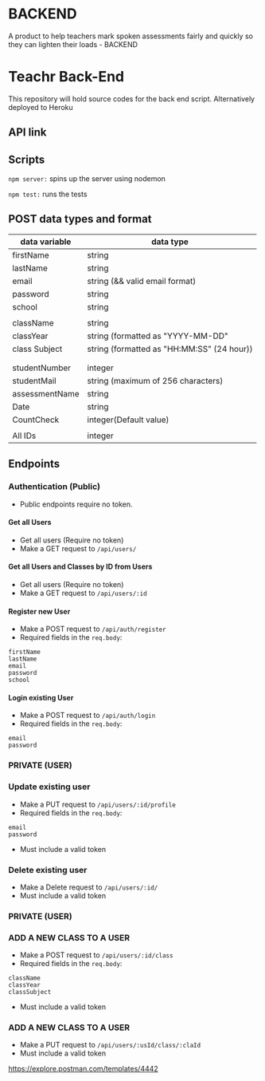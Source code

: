# BACKEND
A product to help teachers mark spoken assessments fairly and quickly so they can lighten their loads - BACKEND

# Teachr Back-End

This repository will hold source codes for the back end script. Alternatively deployed to Heroku

## API link



## Scripts

`npm server:` spins up the server using nodemon

`npm test:` runs the tests

## POST data types and format


| data variable  | data type                                  |
| -------------- | ------------------------------------------ |
| firstName      | string                                     |
| lastName       | string                                     |
| email          | string (&& valid email format)             |
| password       | string                                     |
| school         | string                                     |
|                |                                            |
| className      | string                                     |
| classYear      | string (formatted as "YYYY-MM-DD"          |
| class Subject  | string (formatted as "HH:MM:SS" (24 hour)) |
|                                                             |
|                                                             |
| studentNumber  | integer                                    |
| studentMail    | string (maximum of 256 characters)         |
| assessmentName | string                                     |
| Date           | string                                     |
| CountCheck     | integer(Default value)                                     |
|                |                                            |
| All IDs        | integer                                    |

## Endpoints

### Authentication (Public)

- Public endpoints require no token.

#### Get all Users

- Get all users (Require no token)
- Make a GET request to `/api/users/`

#### Get all Users and Classes by ID from Users

- Get all users (Require no token)
- Make a GET request to `/api/users/:id`

#### Register new User

- Make a POST request to `/api/auth/register`
- Required fields in the `req.body`:

```
firstName
lastName
email
password
school
```

#### Login existing User

- Make a POST request to `/api/auth/login`
- Required fields in the `req.body`:

```
email
password
```
###     PRIVATE (USER)

### Update existing user

- Make a PUT request to `/api/users/:id/profile`
- Required fields in the `req.body`:
```
email
password
```
- Must include a valid token
### Delete existing user
- Make a Delete request to `/api/users/:id/`
- Must include a valid token

###     PRIVATE (USER)

### ADD A NEW CLASS TO A USER
- Make a POST request to `/api/users/:id/class`
- Required fields in the `req.body`:
```
className
classYear
classSubject
```
- Must include a valid token

### ADD A NEW CLASS TO A USER
- Make a PUT request to `/api/users/:usId/class/:claId`
- Must include a valid token
<!-- ### Instructor (Private)

- This set of endpoints is only accessible to users with a valid token's role set to instructor

#### Get Instructor classes

- Allows instructors view the classes they have created.
- Make a GET request to `/api/instructor/class`
- Must include a valid token

#### Add a new Instructor class

- Make a POST request to `/api/instructor/class`
- Must include a valid token
- Required fields in the `req.body`:

```
type
date
startTime
duration
description
intensityLevel
location
maxClassSize
```

#### Update Instructor class

- Allows an instructor to update a specific part of a class
- Make a PUT request to `/api/instructor/class`
- Must include a valid token
- Include the field(s) you wish to update

```
type
```

#### Delete Instructor class

- Allows an instructor to delete a class
- Make a DELETE request to `/api/instructor/class/:id`
- where `:id` is the id of the class to be deleted.
- Must include a valid token

### Client (Private)

- This set of endpoints is only accessible to users with a valid token's role set to client.

#### Get all classes

- Allows clients view all the classes available.
- Make a GET request to `/api/client/class`
- Must include a valid token

#### Get all reserved classes

- Allows a client view all the classes they have reserved.
- Make a GET request to `/api/client/reservations`
- Must include a valid token

#### Make a reservation

- Make a POST request to `/api/client/reservations`
- Must include a valid token and the id of the class to be reserved
- Required fields in the `req.body`:

```
classId
```

#### Delete a reservation

- Allows a client to remove a reserved class from their list
- Make a DELETE request to `/api/client/reservations/:id`
- where `:id` is the id of the reserved class to be removed.
- Must include a valid token

### PostMan API Collection: -->

https://explore.postman.com/templates/4442
